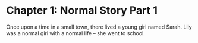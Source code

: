 # Chapter 1: Normal Story Part 1

Once upon a time in a small town, there lived a young girl named Sarah. Lily was a normal girl with a normal life – she went to school.